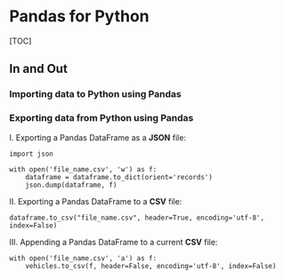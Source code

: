 # Pandas for Python

[TOC]

## In and Out

### Importing data to Python using Pandas

### Exporting data from Python using Pandas

I. Exporting a Pandas DataFrame as a **JSON** file:

```
import json

with open('file_name.csv', 'w') as f:
	dataframe = dataframe.to_dict(orient='records')
    json.dump(dataframe, f)
```

II. Exporting a Pandas DataFrame to a **CSV** file:

```
dataframe.to_csv("file_name.csv", header=True, encoding='utf-8', index=False)
```

III. Appending a Pandas DataFrame to a current **CSV** file:

```
with open('file_name.csv', 'a') as f:
	vehicles.to_csv(f, header=False, encoding='utf-8', index=False)
```


